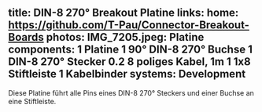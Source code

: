 title: DIN-8 270° Breakout Platine
links:
    home: https://github.com/T-Pau/Connector-Breakout-Boards
photos:
    IMG_7205.jpeg: Platine
components:
    1 Platine
    1 90° DIN-8 270° Buchse
    1 DIN-8 270° Stecker
    0.2 8 poliges Kabel, 1m
    1 1x8 Stiftleiste
    1 Kabelbinder
systems:
    Development
---
Diese Platine führt alle Pins eines DIN-8 270° Steckers und einer Buchse an eine Stiftleiste.
